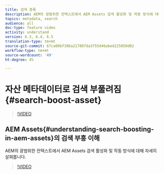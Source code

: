 ```yaml
---
title: 검색 증폭
description: AEM의 광범위한 컨텍스트에서 AEM Assets 검색 활성화 및 작동 방식에 대해 자세히 살펴봅니다.
topics: metadata, search
audience: all
doc-type: feature video
activity: understand
version: 6.3, 6.4, 6.5
translation-type: tm+mt
source-git-commit: 67ca08bf386a217807da3755d46abed225050d02
workflow-type: tm+mt
source-wordcount: '49'
ht-degree: 4%

---
```



# 자산 메타데이터로 검색 부풀려짐 {#search-boost-asset}

>[!VIDEO](https://video.tv.adobe.com/v/16766/?quality=12&learn=on)

## AEM Assets{#understanding-search-boosting-in-aem-assets}의 검색 부흥 이해

AEM의 광범위한 컨텍스트에서 AEM Assets 검색 활성화 및 작동 방식에 대해 자세히 살펴봅니다.

>[!VIDEO](https://video.tv.adobe.com/v/16770/?quality=12&learn=on)
